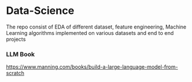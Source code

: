 # Data-Science
The repo consist of EDA of different dataset, feature engineering, Machine Learning algorithms implemented on various datasets and end to end projects
### LLM Book
https://www.manning.com/books/build-a-large-language-model-from-scratch
